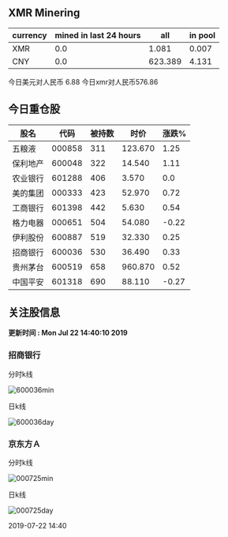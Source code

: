 ## XMR Minering

|currency|mined in last 24 hours|all|in pool|
|---|---|---|---|
|XMR|0.0|1.081|0.007|
|CNY|0.0|623.389|4.131|

今日美元对人民币 6.88	今日xmr对人民币576.86


## 今日重仓股 

|股名|代码|被持数|时价|涨跌%|
|---|---|---|---|---|
|五粮液|000858|311|123.670|1.25|
|保利地产|600048|322|14.540|1.11|
|农业银行|601288|406|3.570|0.0|
|美的集团|000333|423|52.970|0.72|
|工商银行|601398|442|5.630|0.54|
|格力电器|000651|504|54.080|-0.22|
|伊利股份|600887|519|32.330|0.25|
|招商银行|600036|530|36.490|0.33|
|贵州茅台|600519|658|960.870|0.52|
|中国平安|601318|690|88.110|-0.27|

## 关注股信息
**更新时间 : Mon Jul 22 14:40:10 2019**
### 招商银行 
分时k线

![600036min](http://image.sinajs.cn/newchart/min/n/sh600036.gif)

日k线

![600036day](http://image.sinajs.cn/newchart/daily/n/sh600036.gif)

### 京东方Ａ 
分时k线

![000725min](http://image.sinajs.cn/newchart/min/n/sz000725.gif)

日k线

![000725day](http://image.sinajs.cn/newchart/daily/n/sz000725.gif)

2019-07-22 14:40